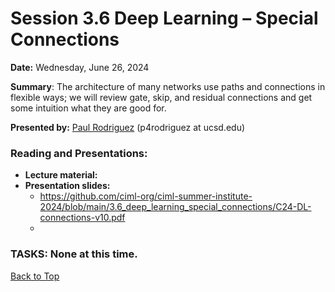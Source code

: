 # Session 3.6 Deep Learning – Special Connections

**Date:** Wednesday, June 26, 2024

**Summary**: The architecture of many networks use paths and connections in flexible ways; we will review gate, skip, and residual connections and get some intuition what they are good for.

**Presented by:** [Paul Rodriguez](https://profiles.ucsd.edu/paul.rodriguez) (p4rodriguez at ucsd.edu) 

### Reading and Presentations:
* **Lecture material:**
* **Presentation slides:**
  * https://github.com/ciml-org/ciml-summer-institute-2024/blob/main/3.6_deep_learning_special_connections/C24-DL-connections-v10.pdf
  * 
  
### TASKS: None at this time.

[Back to Top](#top)
